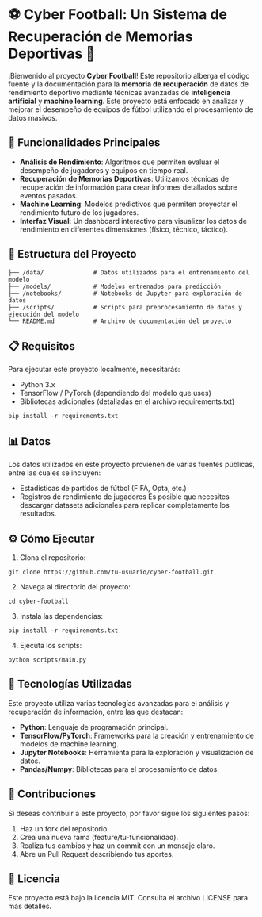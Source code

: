 # ⚽ Cyber Football: Un Sistema de Recuperación de Memorias Deportivas 🧠

¡Bienvenido al proyecto **Cyber Football**! Este repositorio alberga el código fuente y la documentación para la **memoria de recuperación** de datos de rendimiento deportivo mediante técnicas avanzadas de **inteligencia artificial** y **machine learning**. Este proyecto está enfocado en analizar y mejorar el desempeño de equipos de fútbol utilizando el procesamiento de datos masivos.

## 🚀 Funcionalidades Principales

- **Análisis de Rendimiento**: Algoritmos que permiten evaluar el desempeño de jugadores y equipos en tiempo real.
- **Recuperación de Memorias Deportivas**: Utilizamos técnicas de recuperación de información para crear informes detallados sobre eventos pasados.
- **Machine Learning**: Modelos predictivos que permiten proyectar el rendimiento futuro de los jugadores.
- **Interfaz Visual**: Un dashboard interactivo para visualizar los datos de rendimiento en diferentes dimensiones (físico, técnico, táctico).

## 📂 Estructura del Proyecto

```
├── /data/              # Datos utilizados para el entrenamiento del modelo
├── /models/            # Modelos entrenados para predicción
├── /notebooks/         # Notebooks de Jupyter para exploración de datos
├── /scripts/           # Scripts para preprocesamiento de datos y ejecución del modelo
└── README.md           # Archivo de documentación del proyecto
```
## 📋 Requisitos

Para ejecutar este proyecto localmente, necesitarás:

- Python 3.x
- TensorFlow / PyTorch (dependiendo del modelo que uses)
- Bibliotecas adicionales (detalladas en el archivo requirements.txt)
```
pip install -r requirements.txt
```
## 📊 Datos

Los datos utilizados en este proyecto provienen de varias fuentes públicas, entre las cuales se incluyen:

- Estadísticas de partidos de fútbol (FIFA, Opta, etc.)
- Registros de rendimiento de jugadores
Es posible que necesites descargar datasets adicionales para replicar completamente los resultados.

## ⚙️ Cómo Ejecutar

1. Clona el repositorio:
```
git clone https://github.com/tu-usuario/cyber-football.git
```
2. Navega al directorio del proyecto:
```
cd cyber-football
```
3. Instala las dependencias:
```
pip install -r requirements.txt
```
4. Ejecuta los scripts:
```
python scripts/main.py
```
## 🧠 Tecnologías Utilizadas

Este proyecto utiliza varias tecnologías avanzadas para el análisis y recuperación de información, entre las que destacan:

- **Python**: Lenguaje de programación principal.
- **TensorFlow/PyTorch**: Frameworks para la creación y entrenamiento de modelos de machine learning.
- **Jupyter Notebooks**: Herramienta para la exploración y visualización de datos.
- **Pandas/Numpy**: Bibliotecas para el procesamiento de datos.
## 🤝 Contribuciones

Si deseas contribuir a este proyecto, por favor sigue los siguientes pasos:

1. Haz un fork del repositorio.
2. Crea una nueva rama (feature/tu-funcionalidad).
3. Realiza tus cambios y haz un commit con un mensaje claro.
4. Abre un Pull Request describiendo tus aportes.
## 📄 Licencia

Este proyecto está bajo la licencia MIT. Consulta el archivo LICENSE para más detalles.


